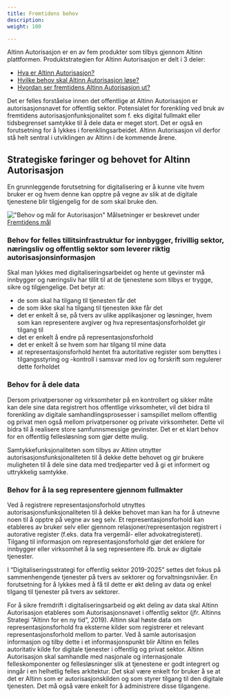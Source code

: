 ```yaml
---
title: Fremtidens behov
description: 
weight: 100

---
```


Altinn Autorisasjon er en av fem produkter som tilbys gjennom Altinn plattformen. Produktstrategien for Altinn Autorisasjon er delt i 3 deler: 
- [Hva er Altinn Autorisasjon?](/docs/ny-funksjonalitet/produktstrategier/autorisasjon/)
- [Hvilke behov skal Altinn Autorisasjon løse?](../autorisasjon_behov/#strategiske-føringer-og-behovet-for-altinn-autorisasjon)
- [Hvordan ser fremtidens Altinn Autorisasjon ut?](../autorisasjon_maal/)

Det er felles forståelse innen det offentlige at Altinn Autorisasjon er autorisasjonsnavet for offentlig
sektor. Potensialet for forenkling ved bruk av fremtidens autorisasjonfunksjonalitet som f. eks digital
fullmakt eller tidsbegrenset samtykke til å dele data er meget stort. Det er også en forutsetning for å
lykkes i forenklingsarbeidet. Altinn Autorisasjon vil derfor stå helt sentral i utviklingen av Altinn i de
kommende årene.

## Strategiske føringer og behovet for Altinn Autorisasjon
En grunnleggende forutsetning for digitalisering er å kunne vite hvem bruker er og hvem denne kan
opptre på vegne av slik at de digitale tjenestene blir tilgjengelig for de som skal bruke den.

!["Behov og mål for Autorisasjon"](../behov_målsetninger.PNG)
Målsetninger er beskrevet under [Fremtidens mål](../autorisasjon_maal/)

### Behov for felles tillitsinfrastruktur for innbygger, frivillig sektor, næringsliv og offentlig sektor som leverer riktig autorisasjonsinformasjon
Skal man lykkes med digitaliseringsarbeidet og hente ut gevinster må innbygger og næringsliv har
tillit til at de tjenestene som tilbys er trygge, sikre og tilgjengelige. Det betyr at:
- de som skal ha tilgang til tjenesten får det
- de som ikke skal ha tilgang til tjenesten ikke får det
- det er enkelt å se, på tvers av ulike applikasjoner og løsninger, hvem som kan representere avgiver og hva representasjonsforholdet gir tilgang til
- det er enkelt å endre på representasjonsforhold
- det er enkelt å se hvem som har tilgang til mine data
- at representasjonsforhold hentet fra autoritative register som benyttes i tilgangsstyring og -kontroll i samsvar med lov og forskrift som regulerer dette forholdet

### Behov for å dele data

Dersom privatpersoner og virksomheter på en kontrollert og sikker måte kan dele sine data registrert
hos offentlige virksomheter, vil det bidra til forenkling av digitale samhandlingsprosesser i samspillet
mellom offentlig og privat men også mellom privatpersoner og private virksomheter. Dette vil bidra
til å realisere store samfunnsmessige gevinster. Det er et klart behov for en offentlig fellesløsning
som gjør dette mulig.

Samtykkefunksjonaliteten som tilbys av Altinn utnytter autorisasjonsfunksjonaliteten til å dekke
dette behovet og gir brukere muligheten til å dele sine data med tredjeparter ved å gi et informert og
uttrykkelig samtykke. 

### Behov for å la seg representere gjennom fullmakter

Ved å registrere representasjonsforhold utnyttes autorisasjonsfunksjonaliteten til å dekke behovet
man kan ha for å utnevne noen til å opptre på vegne av seg selv. Et representasjonsforhold kan
etableres av bruker selv eller gjennom relasjoner/representasjon registrert i autorative register
(f.eks. data fra vergemål- eller advokatregisteret). Tilgang til informasjon om representasjonsforhold
gjør det enklere for innbygger eller virksomhet å la seg representere ifb. bruk av digitale tjenester.

I “Digitaliseringsstrategi for offentlig sektor 2019-2025” settes det fokus på sammenhengende
tjenester på tvers av sektorer og forvaltningsnivåer. En forutsetning for å lykkes med å få til dette er
økt deling av data og enkel tilgang til tjenester på tvers av sektorer.

For å sikre fremdrift i digitaliseringsarbeid og økt deling av data skal Altinn Autorisasjon etableres
som Autorisasjonsnavet i offentlig sektor (jfr. Altinns Strategi “Altinn for en ny tid”, 2019). Altinn skal
høste data om representasjonsforhold fra eksterne kilder som registrerer et relevant 
representasjonsforhold mellom to parter. Ved å samle autorisasjon informasjon og tilby dette i et
informasjonspunkt blir Altinn en felles autoritativ kilde for digitale tjenester i offentlig og privat
sektor. Altinn Autorisasjon skal samhandle med nasjonale og internasjonale felleskomponenter og
fellesløsninger slik at tjenestene er godt integrert og inngår i en helhetlig felles arkitektur. Det skal
være enkelt for bruker å se at det er Altinn som er autorisasjonskilden og som styrer tilgang til den
digitale tjenesten. Det må også være enkelt for å administrere disse tilgangene.

